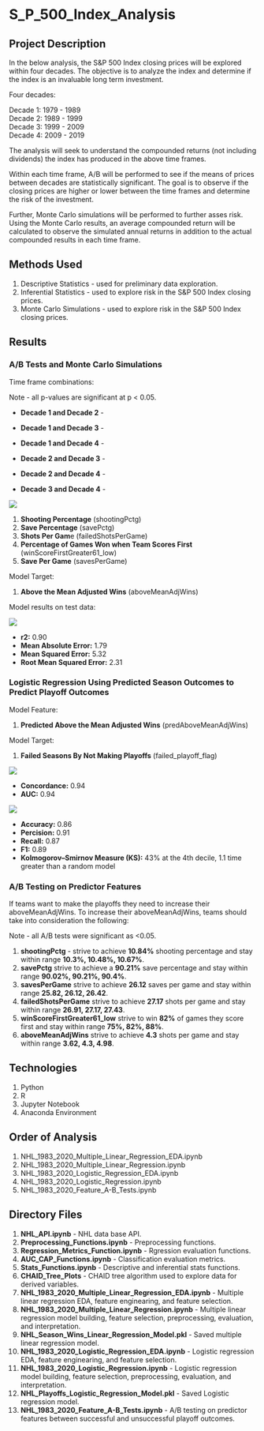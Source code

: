 # S_P_500_Index_Analysis

## Project Description

In the below analysis, the S&P 500 Index closing prices will be explored within four decades. The objective is to analyze the index and determine if the index is an invaluable long term investment.

Four decades:

Decade 1: 1979 - 1989<br>
Decade 2: 1989 - 1999<br>
Decade 3: 1999 - 2009<br>
Decade 4: 2009 - 2019<br>

The analysis will seek to understand the compounded returns (not including dividends) the index has produced in the above time frames. 

Within each time frame, A/B will be performed to see if the means of prices between decades are statistically significant. The goal is to observe if the closing prices are higher or lower between the time frames and determine the risk of the investment. 

Further, Monte Carlo simulations will be performed to further asses risk. Using the Monte Carlo results, an average compounded return will be calculated to observe the simulated annual returns in addition to the actual compounded results in each time frame.

## Methods Used

1) Descriptive Statistics - used for preliminary data exploration.
2) Inferential Statistics - used to explore risk in the S&P 500 Index closing prices. 
3) Monte Carlo Simulations - used to explore risk in the S&P 500 Index closing prices.

## Results 

### A/B Tests and Monte Carlo Simulations

Time frame combinations:

Note - all p-values are significant at p < 0.05.

* **Decade 1 and Decade 2** -

* **Decade 1 and Decade 3** - 

* **Decade 1 and Decade 4** -

* **Decade 2 and Decade 3** - 

* **Decade 2 and Decade 4** - 

* **Decade 3 and Decade 4** - 

![](ReadMe_Images/Feature_Importance.png)

1) **Shooting Percentage** (shootingPctg)
2) **Save Percentage** (savePctg)
3) **Shots Per Gam**e (failedShotsPerGame)
4) **Percentage of Games Won when Team Scores First** (winScoreFirstGreater61_low)
5) **Save Per Game** (savesPerGame) 

Model Target:

1) **Above the Mean Adjusted Wins** (aboveMeanAdjWins)

Model results on test data:

![](ReadMe_Images/r2.png)

* **r2:** 0.90
* **Mean Absolute Error:** 1.79
* **Mean Squared Error:** 5.32
* **Root Mean Squared Error:** 2.31
 
### Logistic Regression Using Predicted Season Outcomes to Predict Playoff Outcomes

Model Feature:

1) **Predicted Above the Mean Adjusted Wins** (predAboveMeanAdjWins)

Model Target:

1) **Failed Seasons By Not Making Playoffs** (failed_playoff_flag)

![](ReadMe_Images/ROC_AUC.png)

* **Concordance:** 0.94
* **AUC:** 0.94

![](ReadMe_Images/CAP_LIFT.png)

* **Accuracy:** 0.86
* **Percision:** 0.91
* **Recall:** 0.87
* **F1:** 0.89
* **Kolmogorov–Smirnov Measure (KS):** 43% at the 4th decile, 1.1 time greater than a random model

### A/B Testing on Predictor Features

If teams want to make the playoffs they need to increase their aboveMeanAdjWins. To increase their aboveMeanAdjWins, teams should take into consideration the following:

Note - all A/B tests were significant as <0.05. 

1) **shootingPctg** -                strive to achieve **10.84%** shooting percentage and stay within range **10.3%, 10.48%, 10.67%**.<br>
2) **savePctg**                      strive to achieve a **90.21%** save percentage and stay within range **90.02%, 90.21%, 90.4%**.<br>
3) **savesPerGame**                  strive to achieve **26.12** saves per game and stay within range **25.82, 26.12, 26.42**.<br>
4) **failedShotsPerGame**            strive to achieve **27.17** shots per game and stay within range **26.91, 27.17, 27.43**.<br>
5) **winScoreFirstGreater61_low**    strive to win **82%** of games they score first and stay within range **75%, 82%, 88%**.<br>
6) **aboveMeanAdjWins**              strive to achieve **4.3** shots per game and stay within range **3.62, 4.3, 4.98**.<br>

## Technologies 

1) Python 
2) R
3) Jupyter Notebook
4) Anaconda Environment

## Order of Analysis

1) NHL_1983_2020_Multiple_Linear_Regression_EDA.ipynb
2) NHL_1983_2020_Multiple_Linear_Regression.ipynb
3) NHL_1983_2020_Logistic_Regression_EDA.ipynb
4) NHL_1983_2020_Logistic_Regression.ipynb
5) NHL_1983_2020_Feature_A-B_Tests.ipynb

## Directory Files

1) **NHL_API.ipynb** - NHL data base API.
2) **Preprocessing_Functions.ipynb** - Preprocessing functions.
3) **Regression_Metrics_Function.ipynb** - Rgression evaluation functions.
4) **AUC_CAP_Functions.ipynb** - Classification evaluation metrics.
5) **Stats_Functions.ipynb** - Descriptive and inferential stats functions.
6) **CHAID_Tree_Plots** - CHAID tree algorithm used to explore data for derived variables.
7) **NHL_1983_2020_Multiple_Linear_Regression_EDA.ipynb** - Multiple linear regression EDA, feature enginearing, and feature selection.
8) **NHL_1983_2020_Multiple_Linear_Regression.ipynb** - Multiple linear regression model building, feature selection, preprocessing, evaluation, and interpretation.
9) **NHL_Season_Wins_Linear_Regression_Model.pkl** - Saved multiple linear regression model.
10) **NHL_1983_2020_Logistic_Regression_EDA.ipynb** - Logistic regression EDA, feature enginearing, and feature selection.
11) **NHL_1983_2020_Logistic_Regression.ipynb** - Logistic regression model building, feature selection, preprocessing, evaluation, and interpretation.
12) **NHL_Playoffs_Logistic_Regression_Model.pkl** - Saved Logistic regression model.
13) **NHL_1983_2020_Feature_A-B_Tests.ipynb** - A/B testing on predictor features between successful and unsuccessful playoff outcomes.
